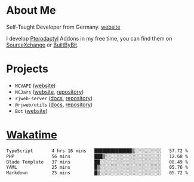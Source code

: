 # About Me

Self-Taught Developer from Germany. [website](https://rjansen.dev)

I develop [Pterodactyl](https://pterodactyl.io) Addons in my free time, you can find
them on [SourceXchange](https://www.sourcexchange.net/teams/356/profile) or [BuiltByBit](https://builtbybit.com/search/3078009).

# Projects

- `MCVAPI` ([website](https://versions.mcjars.app))
- `MCJars` ([website](https://mcjars.app), [repository](https://github.com/0x7d8/mcjar))
- `rjweb-server` ([docs](https://server.rjweb.dev), [repository](https://github.com/0x7d8/NPM_WEB-SERVER))
- `@rjweb/utils` ([docs](https://utils.rjweb.dev), [repository](https://github.com/0x7d8/rjweb-utils))
- `Bot` ([website](https://bot.rjns.dev))

# [Wakatime](https://wakatime.com/@0x7d8)

<!--START_SECTION:waka-->

```txt
TypeScript       4 hrs 16 mins   ██████████████▒░░░░░░░░░░   57.72 %
PHP              56 mins         ███▒░░░░░░░░░░░░░░░░░░░░░   12.68 %
Blade Template   37 mins         ██░░░░░░░░░░░░░░░░░░░░░░░   08.49 %
YAML             25 mins         █▒░░░░░░░░░░░░░░░░░░░░░░░   05.76 %
Markdown         25 mins         █▒░░░░░░░░░░░░░░░░░░░░░░░   05.72 %
```

<!--END_SECTION:waka-->
